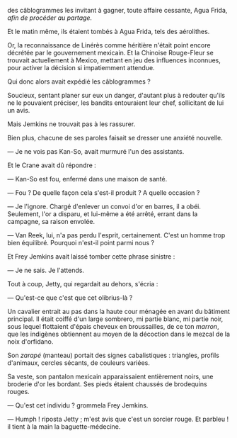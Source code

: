 des câblogrammes les invitant à gagner, toute affaire cessante, Agua Frida, _afin de procéder au partage._

Et le matin même, ils étaient tombés à Agua Frida, tels des aérolithes.

Or, la reconnaissance de Linérès comme héritière n'était point encore
décrétée par le gouvernement mexicain. Et la Chinoise Rouge-Fleur se trouvait actuellement à Mexico, mettant en jeu des influences inconnues, pour
activer la décision si impatiemment attendue.

Qui donc alors avait expédié les câblogrammes ?

Soucieux, sentant planer sur eux un danger, d'autant plus à redouter qu'ils ne le pouvaient préciser, les bandits entouraient leur chef, sollicitant
de lui un avis.

Mais Jemkins ne trouvait pas à les rassurer.

Bien plus, chacune de ses paroles faisait se dresser une anxiété nouvelle.

— Je ne vois pas Kan-So, avait murmuré l'un des assistants.

Et le Crane avait dû répondre :

— Kan-So est fou, enfermé dans une maison de santé.

— Fou ? De quelle façon cela s'est-il produit ? A quelle occasion ?

— Je l'ignore. Chargé d'enlever un convoi d'or en barres, il a obéi. Seulement, l'or a disparu, et lui-même a été arrêté, errant dans la campagne, sa raison envolée.

— Van Reek, lui, n'a pas perdu l'esprit, certainement. C'est un homme trop bien équilibré. Pourquoi n'est-il point parmi nous ?

Et Frey Jemkins avait laissé tomber cette phrase sinistre :

— Je ne sais. Je l'attends.

Tout à coup, Jetty, qui regardait au dehors, s'écria :

— Qu'est-ce que c'est que cet olibrius-là ?

Un cavalier entrait au pas dans la haute cour ménagée en avant du bâtiment principal. Il était coiffé d'un large sombrero, mi partie blanc, mi partie
noir, sous lequel flottaient d'épais cheveux en broussailles, de ce ton _marron_, que les indigènes obtiennent au moyen de la décoction dans le mezcal de la noix d'orfidano.

Son _zarapé_ (manteau) portait des signes cabalistiques : triangles, profils d'animaux, cercles sécants, de couleurs variées.

Sa veste, son pantalon mexicain apparaissaient entièrement noirs, une
broderie d'or les bordant. Ses pieds étaient chaussés de brodequins rouges.

— Qu'est cet individu ? grommela Frey Jemkins.

— Humph ! riposta Jetty ; m'est avis que c'est un sorcier rouge. Et parbleu ! il tient à la main la baguette-médecine.
